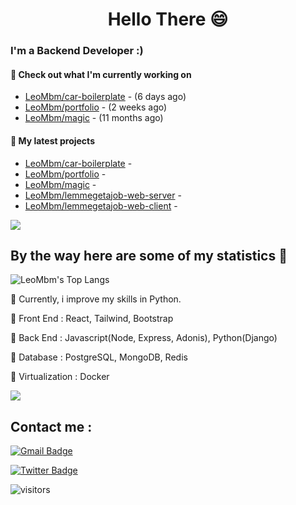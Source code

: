 <h1 align="center">Hello There 😄 </h1>

### I'm a Backend Developer :)

#### 👷 Check out what I'm currently working on

- [LeoMbm/car-boilerplate](https://github.com/LeoMbm/car-boilerplate) -  (6 days ago)
- [LeoMbm/portfolio](https://github.com/LeoMbm/portfolio) -  (2 weeks ago)
- [LeoMbm/magic](https://github.com/LeoMbm/magic) -  (11 months ago)

#### 🌱 My latest projects

- [LeoMbm/car-boilerplate](https://github.com/LeoMbm/car-boilerplate) - 
- [LeoMbm/portfolio](https://github.com/LeoMbm/portfolio) - 
- [LeoMbm/magic](https://github.com/LeoMbm/magic) - 
- [LeoMbm/lemmegetajob-web-server](https://github.com/LeoMbm/lemmegetajob-web-server) - 
- [LeoMbm/lemmegetajob-web-client](https://github.com/LeoMbm/lemmegetajob-web-client) - 



<a href="https://www.youtube.com/watch?v=nC9dQOnUyao"><img src="https://indianmemetemplates.com/wp-content/uploads/Computer-Guy.jpg"></a>


## By the way here are some of my statistics 🚀
![LeoMbm's Top Langs](https://github-readme-stats.vercel.app/api/top-langs/?username=LeoMbm&theme=tokyonight&layout=compact)

🌱 Currently, i improve my skills in Python.

🧱 Front End : React, Tailwind, Bootstrap

🧱 Back End : Javascript(Node, Express, Adonis), Python(Django)

🧱 Database : PostgreSQL, MongoDB, Redis

🧱 Virtualization : Docker


<a href="https://www.youtube.com/watch?v=dQw4w9WgXcQ"><img src="https://user-images.githubusercontent.com/73097560/115834477-dbab4500-a447-11eb-908a-139a6edaec5c.gif"></a>

## Contact me : 
[![Gmail Badge](https://img.shields.io/badge/-leonidas.j.mbm@gmail.com-blue?style=flat-roundedrectangle&logo=Gmail&logoColor=white&link=mailto:leonidas.j.mbm@gmail.com)](leonidas.j.mbm@gmail.com)

[![Twitter Badge](https://img.shields.io/badge/-@TechLeo777-1ca0f1?style=flat-square&labelColor=1ca0f1&logo=twitter&logoColor=white&link=https://twitter.com/TechLeo777)](https://twitter.com/TechLeo777) 


![visitors](https://komarev.com/ghpvc/?username=LeoMbm&color=yellow)


